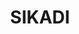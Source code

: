 ---
title: SIKADI
layout: gallery
nav: false
toc: false
aside: false
photos:			# 照片
  - caption: KS89504775
    src: https://p.zero251.xyz/i/2025/03/29/K.S.89504775.webp
    desc: KS89504775
  - caption: LeriaV109467473
    src: https://p.zero251.xyz/i/2025/03/29/Leria_V-109467473.webp
    desc: LeriaV109467473
---